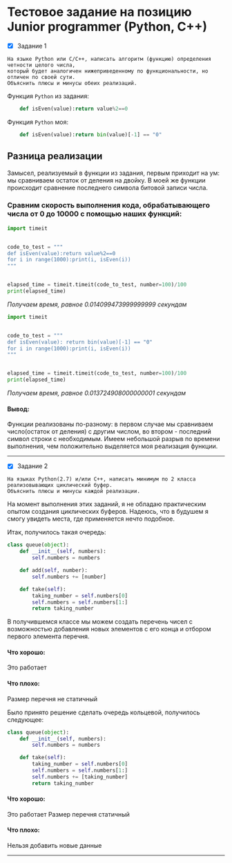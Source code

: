 # Тестовое задание на позицию Junior programmer (Python, C++)

- [X] Задание 1

```
На языке Python или С/С++, написать алгоритм (функцию) определения четности целого числа, 
который будет аналогичен нижеприведенному по функциональности, но отличен по своей сути. 
Объяснить плюсы и минусы обеих реализаций.
```

Функция `Python` из задания:
```python
    def isEven(value):return value%2==0
```
Функция `Python` моя:
```python
    def isEven(value):return bin(value)[-1] == "0"
```

## Разница реализации

Замысел, реализуемый в функции из задания, первым приходит на ум: мы сравниваем остаток от деления на двойку.
В моей же функции происходит сравнение последнего символа битовой записи числа. 



### Сравним скорость выполнения кода, обрабатывающего числа от 0 до 10000 с помощью наших функций:

```python
import timeit


code_to_test = """
def isEven(value):return value%2==0
for i in range(1000):print(i, isEven(i))
"""


elapsed_time = timeit.timeit(code_to_test, number=100)/100
print(elapsed_time)
```

*Получаем время, равное 0.014099473999999999 секундам*




```python
import timeit


code_to_test = """
def isEven(value): return bin(value)[-1] == "0"
for i in range(1000):print(i, isEven(i))
"""


elapsed_time = timeit.timeit(code_to_test, number=100)/100
print(elapsed_time)
```

*Получаем время, равное 0.013724908000000001 секундам*

#### Вывод:
Функции реализованы по-разному: в первом случае мы сравниваем число(остаток от деления) с другим числом, во втором - последний символ строки с необходимым.
Имеем небольшой разрыв по времени выполнения, чем положительно выделяется моя реализация функции.

---
- [X] Задание 2

```
На языках Python(2.7) и/или С++, написать минимум по 2 класса реализовывающих циклический буфер. 
Объяснить плюсы и минусы каждой реализации.
```

На момент выполнения этих заданий, я не обладаю практическим опытом создания циклических буферов. Надеюсь, что в будушем я смогу увидеть места, где применяется нечто подобное.

Итак, получилось такая очередь:

```python
class queue(object):
    def __init__(self, numbers):
        self.numbers = numbers

    def add(self, number):
        self.numbers += [number]

    def take(self):
        taking_number = self.numbers[0]
        self.numbers = self.numbers[1:]
        return taking_number
```

В получившемся классе мы можем создать перечень чисел с возможностью добавления новых элементов с его конца и отбором первого элемента перечня.

#### Что хорошо:
Это работает
#### Что плохо:
Размер перечня не статичный

Было принято решение сделать очередь кольцевой, получилось следующее:

```python
class queue(object):
    def __init__(self, numbers):
        self.numbers = numbers

    def take(self):
        taking_number = self.numbers[0]
        self.numbers = self.numbers[1:]
        self.numbers += [taking_number]
        return taking_number
```

#### Что хорошо:
Это работает
Размер перечня статичный
#### Что плохо:
Нельзя добавить новые данные

---
